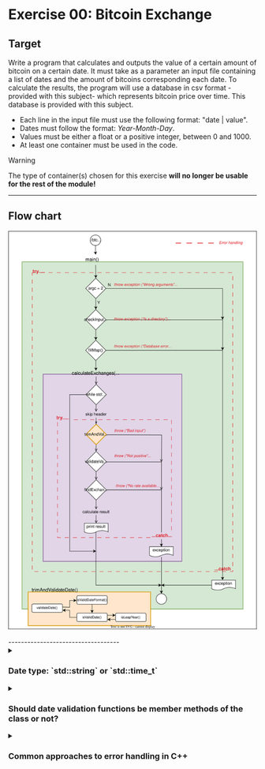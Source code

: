 # Exercise 00: Bitcoin Exchange
## Target
Write a program that calculates and outputs the value of a certain amount of bitcoin on a certain date. It must take as a parameter an input file containing a list of dates and the amount of bitcoins corresponding each date. To calculate the results, the program will use a database in csv format -provided with this subject- which represents bitcoin price over time. This database is provided with this subject.
- Each line in the input file must use the following format: "date | value".
- Dates must follow the format: *Year-Month-Day*.
- Values must be either a float or a positive integer, between 0 and 1000.
- At least one container must be used in the code.
> [!WARNING]
> The type of container(s) chosen for this exercise **will no longer be usable for the rest of the module!**
-----------------------------------
## Flow chart
<p align="center">
	<img src="assets/BitcoinExchange.svg" />
</p>
-----------------------------------
<details>
<summary><h3> Date type: `std::string` or `std::time_t` </h3></summary>

**What is std::time_t?**

`std::time_t` is an integer type representing seconds since the *epoch*, i.e., 00:00, Jan 1, 1970, UTC. It's used in C++ to represent points in time (timestamps).

In our exercise, since dates are provided as std::string (YYYY-MM-DD), we will need to convert them into std::time_t timestamps.

* **Pros of Using `std::time_t`**

    - Efficient Comparison:
        When using std::time_t, comparisons (e.g., finding the closest date) are faster than string comparisons because you're comparing integers rather than performing lexicographical comparisons on strings.

    - Built-in Date Handling:
        Converting date strings to std::time_t helps avoid errors in date comparisons, leap year handling, and other date-related complexities. The std::tm struct and related functions (mktime, strftime, etc.) can handle date arithmetic more reliably.
        For example, you can easily add days, months, or years and convert back to human-readable format when necessary.

    - Memory Efficient:
        std::time_t is smaller in size (usually 64-bit) compared to a string that could use more memory. If you have a large set of dates, this could save memory.

* **Cons of Using `std::time_t`**

    Conversion Complexity:
        You would need to convert the YYYY-MM-DD date string from your input files into a std::time_t value when inserting data into the map. This requires extra logic and may introduce complexity.
        You'll need to work with std::tm to parse the date string and use mktime() to convert it to std::time_t.

		This introduces a layer of parsing and conversion you wouldn't need if you were using strings directly.

	Loss of Readability:

		Dates stored as std::time_t are no longer human-readable. While strings like "2023-04-25" are easily understood, a std::time_t integer might not make sense at a glance.
		You would have to convert std::time_t back into a readable format whenever you want to display it.

	Limited to Date Range of std::time_t:

		std::time_t is generally based on the number of seconds since the Unix epoch (January 1, 1970). Depending on the system and whether it uses a 32-bit or 64-bit representation for std::time_t, it may not cover the full range of historical dates (e.g., before 1970 or far into the future).

When to Stick with std::string

    Simplicity: If your dataset is small and you don’t need date arithmetic, using std::string is simpler and more intuitive.
    Readability: Strings are human-readable, so debugging and printing values from the map is much easier when dates are stored as std::string.
    Fewer conversions: With strings, you avoid the overhead and complexity of converting between formats. If the program’s primary task is comparing date strings from input files, using strings might be easier.

Conclusion

    For Small Projects or Simpler Code: Storing dates as std::string is easier to implement, more intuitive, and avoids the complexity of converting between date formats.
    For Performance-Intensive Applications: If you're dealing with a large number of dates and need efficient comparisons or date arithmetic, using std::time_t can be a better choice. However, this comes with the trade-off of added complexity for conversion and a loss of readability.

Since you're writing an educational exercise, the simplicity of using std::string might be more advantageous, but if you're up for handling the conversion complexity, std::time_t is an efficient and robust solution.

</details>

<details>
<summary><h3> Should date validation functions be member methods of the class or not? </h3></summary>
Since my date validation functions don't depend on the internal state of the BitcoinExchange class, and they're useful in a more general context, the cleaner and more flexible approach is to make them non-member functions. This approach:

- Keeps the class focused on its core purpose: handling bitcoin exchange logic.
- Allows easier reusability of date validation in other parts of the program.
- Keeps the class lighter and better aligned with the *Single Responsibility Principle* (SRP) [*1].

So I have decided to place the date validation functions in separate utility files, DateUtils.hpp and DateUtils.cpp, to decouple them from the BitcoinExchange class.

[1] The *Single Responsibility Principle* is one of the five SOLID principles of object-oriented design. It states that a class should have one and only one reason to change, meaning that it should focus on a single responsibility or function. In other words, **a class should be responsible for one thing**, and all of its methods should contribute to fulfilling that responsibility. In our case, BitcoinExchage's main purpose is to handle exchange logic, so its methods should focus on tasks related to this responsibility. Adding unrelated tasks, such as general date validation, dilutes the focus of the class.

</details>


<details>
<summary><h3>Common approaches to error handling in C++</h3></summary>

**1. Simple error reporting (C-style error handling)**

```
	if (validateDate(valueDate) == false) {
		std::cerr << "Error: bad input => " << valueDate << std::endl;
	}
```
- This approach is typical in C or for very simple C++ programs that don't require exception handling.
- It's low-overhead but doesn't integrate well into error management strategies where control flow needs to change based on the error.

**2. Generic exception**

```
	try {
		std::ostringstream oss;

		if (validateDate(valueDate) == false) {
			oss << "Error: bad input => " << valueDate;
			throw std::runtime_error(oss.str());
		}
	} catch (const std::exception & e) {
		std::cerr << e.what() << std::endl;
	} 
```
Note that the thrown exception is not `std::exception` but `std::runtime_error`. This is because `std::exception` is very basic and doesn't support custom error messages directly. Instead, `std::runtime_error` does allow you to pass a custom error message with the oss.str().

**3. `std::runtime_error` exception**

```
	try {
		std::ostringstream oss;

		if (validateDate(valueDate) == false) {
			oss << "Error: bad input => " << valueDate;
			throw std::runtime_error(oss.str());
		}
	} catch (const std::runtime_error & e) {
		std::cerr << e.what() << std::endl;
	} 
```

There is a **compact and clean way** to handle exceptions without needing an extra ostringstream:

```
	try {
		if (validateDate(valueDate) == false) {
			throw std::runtime_error("Error: bad input => " + valueDate);
		}
	} catch (const std::runtime_error & e) {
		std::cerr << e.what() << std::endl;
	} 
```

4. Custom exception (concatenating additional info -like a variable value- to error message)

First we need to declare the custom exception class:

```
	class BadDateException : public std::exception {
		private:
			std::string _message;	// To store the full message

		public:
			// Constructor
			BadDateException(const std::string & date);

			// Override what() method
			virtual const char* what() const throw();
	};
```

Next define it:

```
	#include "BadDateException.hpp"

	// Constructor definition
	BadDateException::BadDateException(const std::string& date) 
		: _message("Error: bad input => " + date) {}

	// what() method definition
	const char* BadDateException::what() const throw() {
		return _message.c_str();
	}

```

And finally throw it in the try-catch block:

```
	try {
		if (validateDate(valueDate) == false) {
			throw BadDateException(valueDate);
		}
	} catch (const std::exception & e) {
		std::cerr << e.what() << std::endl;
	} 

```

Using custom exceptions can feel over-engineered. If the complexity of your application doesn't justify it, simpler solutions like logging or using standard exceptions (std::runtime_error) may be more appropriate. Custom exceptions shine when your system needs more granular control over errors, clear and maintainable separation of concerns, and flexibility as your project scales.

**If the project is small or medium-sized, better stick to simple error messages or standard exceptions**. Move to custom exceptions only when your project grows in complexity and requires more refined error handling.

</details>